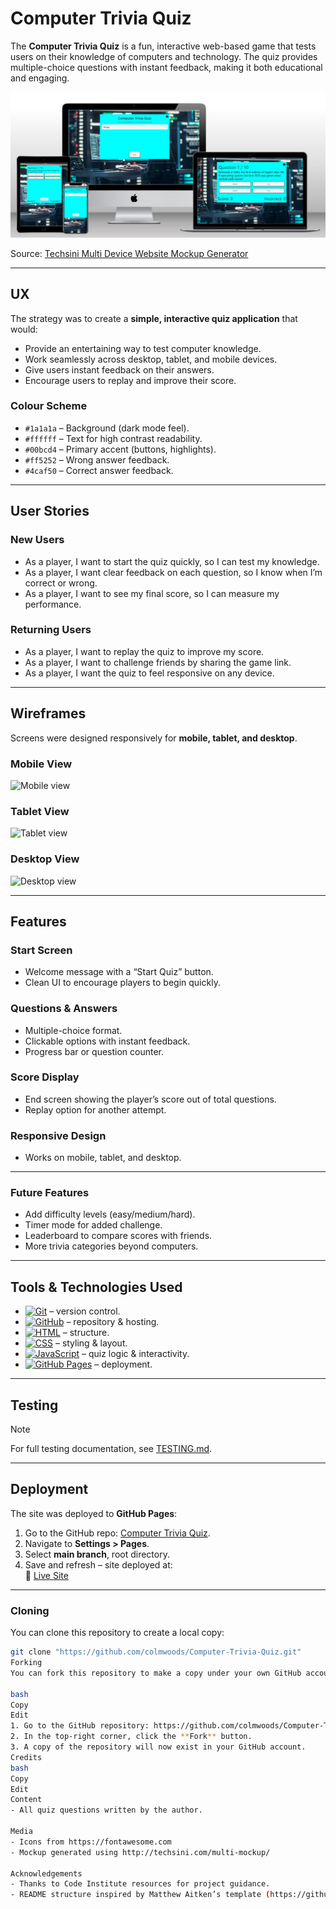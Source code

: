 # Computer Trivia Quiz  

The **Computer Trivia Quiz** is a fun, interactive web-based game that tests users on their knowledge of computers and technology. The quiz provides multiple-choice questions with instant feedback, making it both educational and engaging.  

![Mockups](docs/img/multi-device-website-generator.jpg)  

Source: [Techsini Multi Device Website Mockup Generator](http://techsini.com/multi-mockup/?url=https://colmwoods.github.io/Computer-Trivia-Quiz/)  

---

## UX  

The strategy was to create a **simple, interactive quiz application** that would:  

- Provide an entertaining way to test computer knowledge.  
- Work seamlessly across desktop, tablet, and mobile devices.  
- Give users instant feedback on their answers.  
- Encourage users to replay and improve their score.  

### Colour Scheme  

- `#1a1a1a` – Background (dark mode feel).  
- `#ffffff` – Text for high contrast readability.  
- `#00bcd4` – Primary accent (buttons, highlights).  
- `#ff5252` – Wrong answer feedback.  
- `#4caf50` – Correct answer feedback.  

---

## User Stories  

### New Users  
- As a player, I want to start the quiz quickly, so I can test my knowledge.  
- As a player, I want clear feedback on each question, so I know when I’m correct or wrong.  
- As a player, I want to see my final score, so I can measure my performance.  

### Returning Users  
- As a player, I want to replay the quiz to improve my score.  
- As a player, I want to challenge friends by sharing the game link.  
- As a player, I want the quiz to feel responsive on any device.  

---

## Wireframes  

Screens were designed responsively for **mobile, tablet, and desktop**.  

### Mobile View  
![Mobile view](assets/images/readme-screenshots/mobile-view.jpg)  

### Tablet View  
![Tablet view](assets/images/readme-screenshots/tablet-view.jpg)  

### Desktop View  
![Desktop view](assets/images/readme-screenshots/desktop-view.jpg)  

---

## Features  

### Start Screen  
- Welcome message with a “Start Quiz” button.  
- Clean UI to encourage players to begin quickly.  

### Questions & Answers  
- Multiple-choice format.  
- Clickable options with instant feedback.  
- Progress bar or question counter.  

### Score Display  
- End screen showing the player’s score out of total questions.  
- Replay option for another attempt.  

### Responsive Design  
- Works on mobile, tablet, and desktop.  

---

### Future Features  

- Add difficulty levels (easy/medium/hard).  
- Timer mode for added challenge.  
- Leaderboard to compare scores with friends.  
- More trivia categories beyond computers.  

---

## Tools & Technologies Used  

- [![Git](https://img.shields.io/badge/Git-grey?logo=git&logoColor=F05032)](https://git-scm.com) – version control.  
- [![GitHub](https://img.shields.io/badge/GitHub-grey?logo=github&logoColor=181717)](https://github.com) – repository & hosting.  
- [![HTML](https://img.shields.io/badge/HTML-grey?logo=html5&logoColor=E34F26)](https://en.wikipedia.org/wiki/HTML) – structure.  
- [![CSS](https://img.shields.io/badge/CSS-grey?logo=css3&logoColor=1572B6)](https://en.wikipedia.org/wiki/CSS) – styling & layout.  
- [![JavaScript](https://img.shields.io/badge/JavaScript-grey?logo=javascript&logoColor=F7DF1E)](https://en.wikipedia.org/wiki/JavaScript) – quiz logic & interactivity.  
- [![GitHub Pages](https://img.shields.io/badge/GitHub_Pages-grey?logo=githubpages&logoColor=222222)](https://pages.github.com) – deployment.  

---

## Testing  

> [!NOTE]  
> For full testing documentation, see [TESTING.md](TESTING.md).  

---

## Deployment  

The site was deployed to **GitHub Pages**:  

1. Go to the GitHub repo: [Computer Trivia Quiz](https://github.com/colmwoods/Computer-Trivia-Quiz).  
2. Navigate to **Settings > Pages**.  
3. Select **main branch**, root directory.  
4. Save and refresh – site deployed at:  
   🔗 [Live Site](https://colmwoods.github.io/Computer-Trivia-Quiz/)  

---

### Cloning  

You can clone this repository to create a local copy:  

```bash
git clone "https://github.com/colmwoods/Computer-Trivia-Quiz.git"
Forking
You can fork this repository to make a copy under your own GitHub account, allowing you to freely experiment with changes without affecting the original project.

bash
Copy
Edit
1. Go to the GitHub repository: https://github.com/colmwoods/Computer-Trivia-Quiz  
2. In the top-right corner, click the **Fork** button.  
3. A copy of the repository will now exist in your GitHub account.  
Credits
bash
Copy
Edit
Content  
- All quiz questions written by the author.  

Media  
- Icons from https://fontawesome.com  
- Mockup generated using http://techsini.com/multi-mockup/  

Acknowledgements  
- Thanks to Code Institute resources for project guidance.  
- README structure inspired by Matthew Aitken’s template (https://github.com/apeskinian/p1_bgfc).   
